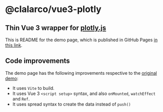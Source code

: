 # @clalarco/vue3-plotly

## Thin Vue 3 wrapper for [plotly.js](https://plot.ly/javascript/)

This is README for the demo page, which is published in GitHub Pages [in this link](https://clalarco.github.io/vue3-plotly/demo).


## Code improvements

The demo page has the following improvements respective to the [original demo](https://github.com/VanOord/vue3-plotly/tree/main/demo):

- It uses `Vite` to build.
- It uses Vue 3 `<script setup>` syntax, and also `onMounted`, `watchEffect` and `Ref`.
- It uses spread syntax to create the data instead of `push()`
